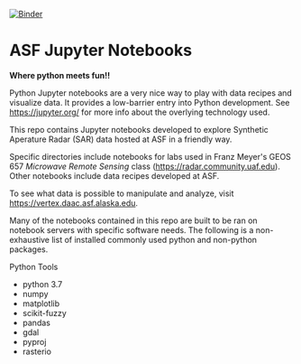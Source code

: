 [![Binder](https://mybinder.org/badge_logo.svg)](https://mybinder.org/v2/gh/RGFell/asf-jupyter-notebooks/binder_SARHazards_Lab_Floods?filepath=SARHazards_Lab_Floods.ipynb)

# ASF Jupyter Notebooks
__Where python meets fun!!__

Python Jupyter notebooks are a very nice way to play with data recipes and visualize data. It provides a low-barrier entry into Python development. See https://jupyter.org/ for more info about the overlying technology used.

This repo contains Jupyter notebooks developed to explore Synthetic Aperature Radar (SAR) data hosted at ASF in a friendly way.

Specific directories include notebooks for labs used in Franz Meyer's GEOS 657 _Microwave Remote Sensing_ class (https://radar.community.uaf.edu). Other notebooks include data recipes developed at ASF.

To see what data is possible to manipulate and analyze, visit https://vertex.daac.asf.alaska.edu.


Many of the notebooks contained in this repo are built to be ran on notebook servers with specific software needs.
The following is a non-exhaustive list of installed commonly used python and non-python packages.

Python Tools
- python 3.7
- numpy 
- matplotlib
- scikit-fuzzy
- pandas 
- gdal
- pyproj
- rasterio 
